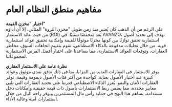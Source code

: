 # مفاهيم منطق النظام العام

**اختيار "مخزن القيمة"**\
على الرغم من أن الذهب كان يُعتبر منذ زمن طويل "مخزن الثروة" المثالي، إلا أن أداؤه من حيث عائد الاستثمار (ROI) يُعد منخفضًا نسبيًا. في AVANZO، نهدف إلى تحديد أصول استثمارية تحقق توازنًا بين كونها مخزنًا موثوقًا للقيمة وإمكانية تحقيق عوائد استثمارية قوية. من خلال تحليلات مدفوعة بالذكاء الاصطناعي، نقوم بتقييم اتجاهات السوق، مخاطر العقارات، وتوقعات العوائد الاستثمارية، مما يساعدنا على اختيار أفضل الفرص الاستثمارية لمجموعاتنا.

**نظرة عامة على الاستثمار العقاري**\
يوفر الاستثمار في العقارات العديد من المزايا، بما في ذلك تدفق نقدي موثوق وعوائد كبيرة عند اختيار الأصول بعناية. كواحدة من أكثر فئات الأصول ديمومة وقيمة، توفر العقارات الأمان والنمو. يُعزز الذكاء الاصطناعي قدرتنا على تحديد العقارات التي تلبي معايير محددة، مما يضمن ربط الاستثمارات بأصول ذات قيمة حقيقية وإمكانات دخل مستدامة. يساهم هذا النهج في حماية رأس مال المستثمرين ويوفر راحة البال من خلال استثمارات آمنة وعالية الأداء.
